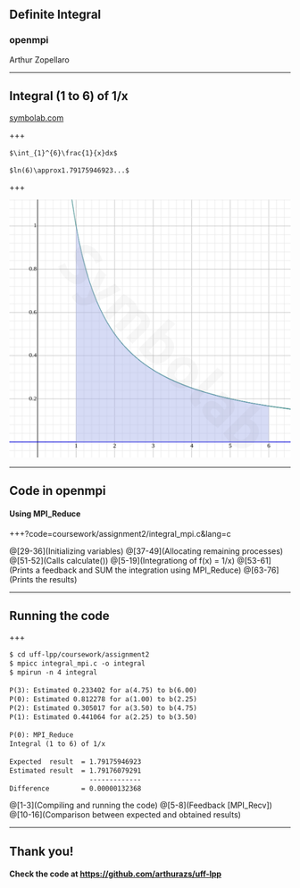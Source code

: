 ## Definite Integral
### openmpi

Arthur Zopellaro

---

## Integral (1 to 6) of 1/x
[symbolab.com](https://www.symbolab.com/solver/definite-integral-calculator/)

+++

`$\int_{1}^{6}\frac{1}{x}dx$ `

`$ln(6)\approx1.79175946923...$`

+++

![Graph](coursework/assignment2/graph.png)

---

## Code in openmpi
#### Using MPI_Reduce

+++?code=coursework/assignment2/integral_mpi.c&lang=c

@[29-36](Initializing variables)
@[37-49](Allocating remaining processes)
@[51-52](Calls calculate())
@[5-19](Integrationg of f(x) = 1/x)
@[53-61](Prints a feedback and SUM the integration using MPI_Reduce)
@[63-76](Prints the results)

---

## Running the code

+++

```
$ cd uff-lpp/coursework/assignment2
$ mpicc integral_mpi.c -o integral
$ mpirun -n 4 integral

P(3): Estimated 0.233402 for a(4.75) to b(6.00)
P(0): Estimated 0.812278 for a(1.00) to b(2.25)
P(2): Estimated 0.305017 for a(3.50) to b(4.75)
P(1): Estimated 0.441064 for a(2.25) to b(3.50)

P(0): MPI_Reduce
Integral (1 to 6) of 1/x

Expected  result  = 1.79175946923
Estimated result  = 1.79176079291
                    -------------
Difference        = 0.00000132368

```

@[1-3](Compiling and running the code)
@[5-8](Feedback [MPI_Recv])
@[10-16](Comparison between expected and obtained results)

---

## Thank you!
#### Check the code at https://github.com/arthurazs/uff-lpp
